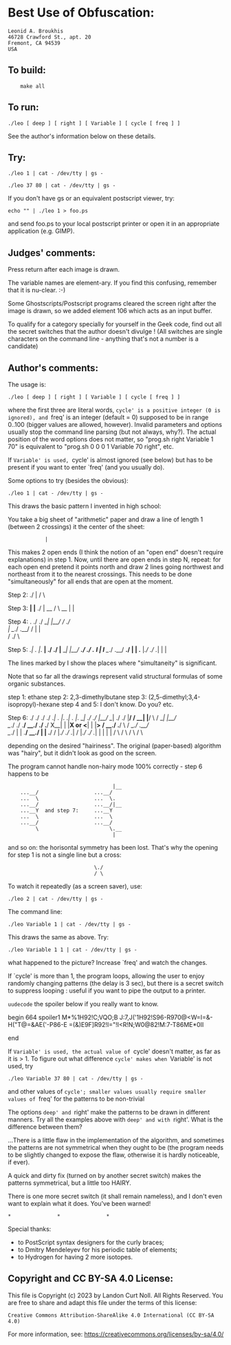 # Best Use of Obfuscation:

    Leonid A. Broukhis
    46728 Crawford St., apt. 20
    Fremont, CA 94539 
    USA

## To build:

        make all

## To run:


	./leo [ deep ] [ right ] [ Variable ] [ cycle [ freq ] ]

See the author's information below on these details.

## Try:

	./leo 1 | cat - /dev/tty | gs -

   	./leo 37 80 | cat - /dev/tty | gs -

If you don't have gs or an equivalent postscript viewer, try:

	echo "" | ./leo 1 > foo.ps

and send foo.ps to your local postscript printer or open it in an appropriate
application (e.g. GIMP).


## Judges' comments:

Press return after each image is drawn.

The variable names are element-ary.  If you find this confusing,
remember that it is nu-clear.  :-)

Some Ghostscripts/Postscript programs cleared the screen right after
the image is drawn, so we added element 106 which acts as an input
buffer.

To qualify for a category specially for yourself in  the Geek code, 
find out all the secret switches that the author doesn't divulge !
(All  switches are single characters on the command line - anything that's
 not a number is a candidate)


## Author's comments:

The usage is:

	./leo [ deep ] [ right ] [ Variable ] [ cycle [ freq ] ]

where the first three are literal words, `cycle' is a positive
integer (0 is ignored), and `freq' is an integer (default = 0)
supposed to be in range 0..100 (bigger values are allowed, however).
Invalid parameters and options usually stop the command line
parsing (but not always, why?). The actual position of the word
options does not matter, so "prog.sh right Variable 1 70"
is equivalent to "prog.sh 0 0 0 1 Variable 70 right", etc.

If `Variable' is used, `cycle' is almost ignored (see below) but has
to be present if you want to enter `freq' (and you usually do).

Some options to try (besides the obvious):

	./leo 1 | cat - /dev/tty | gs -

This draws the basic pattern I invented in high school:

You take a big sheet of "arithmetic" paper and draw a line
of length 1 (between 2 crossings) it the center of the sheet:

				|

This makes 2 open ends (I think the notion of an "open end" doesn't
require explanations) in step 1. Now, until there are open ends in step N,
repeat: for each open end pretend it points north and draw 2 lines going
northwest and northeast from it to the nearest crossings. This needs to be
done "simultaneously" for all ends that are open at the moment.


Step 2:
                               \./
                                |
                               / \

Step 3:
                            __|   |__
                               \./
                                |
                            __ / \ __
                              |   |


Step 4:
                                .
                             \./ \./
                           \__|   |__/
                           /   \./   \
                                |
                           \__./ \.__/
                           /  |   |  \
                             / \./ \


Step 5:
			  ._|   .   |_.
			__|  \./ \./  |__
			   \__|   |__/
			__./   \./   \.__
			__I     |     I__
			   \__./ \.__/
			__./  |   |  \.__
			  |_./ \./ \._|
			    |       |

The lines marked by I show the places where "simultaneity" is significant.

Note that so far all the drawings represent valid
structural formulas of some organic substances.

step 1: ethane
step 2: 2,3-dimethylbutane
step 3: (2,5-dimethyl;3,4-isopropyl)-hexane
step 4 and 5: I don't know. Do you?
etc.

Step 6:
               \./     \./                 \./     \./
              ._|   .   |_.               ._|   .   |_.
           \__|  \./ \./  |__/         \__|  \./ \./  |__/
           /   \__|   |__/   \         /   \__|   |__/   \
           \__./   \./   \.__/         \__./   \./   \.__/
           X__|     |     |__X   or    <__|     |     |__>
           /   \__./ \.__/   \         /   \__./ \.__/   \
           \__./  |   |  \.__/         \__./  |   |  \.__/
           /  |_./ \./ \._|            /  |_./ \./ \._|
                |       |                   |       |
               / \     / \                 / \     / \
    
depending on the desired "hairiness". The original (paper-based)
algorithm was "hairy", but it didn't look as good on the screen.
    
The program cannot handle non-hairy mode 100% correctly - step 6 happens
to be
    
                                      |__
        ...__/                  ...__/
        ...  \                  ...  \.
        ...__/                  ...__/|__
        ...__Y  and step 7:     ...__Y
        ...  \                  ...  \
        ...__/                  ...__/
             \                       \.__
                                      |
    
and so on: the horisontal symmetry has been lost. That's why
the opening for step 1 is not a single line but a cross:
    
                                \./
                                / \
    

To watch it repeatedly (as a screen saver), use:
    
	./leo 2 | cat - /dev/tty | gs -

The command line:

	./leo Variable 1 | cat - /dev/tty | gs -

This draws the same as above. Try:
    
	./leo Variable 1 1 | cat - /dev/tty | gs -

what happened to the picture? Increase `freq' and watch the changes.

If `cycle' is more than 1, the program loops, allowing the user to
enjoy randomly changing patterns (the delay is 3 sec),
but there is a secret switch to suppress looping : useful
if you want to pipe the output to a printer.

`uudecode` the spoiler below if you really want to know.

begin 664 spoiler1
M*%1H92!C;VQO;B J:7,J('1H92!S96-R970@<W=I=&-H("T@=&AE('-P86-E
=(&)E9F]R92!I="!I<R!N;W0@82!M:7-T86ME*0II
 
end

If `Variable' is used, the actual value of `cycle' doesn't matter,
as far as it is > 1. To figure out what difference
`cycle' makes when `Variable' is not used, try

	./leo Variable 37 80 | cat - /dev/tty | gs -

and other values of `cycle'; smaller values usually require
smaller values of `freq' for the patterns to be non-trivial

The options `deep' and `right' make the patterns to be drawn in different
manners. Try all the examples above with `deep' and with `right'.
What is the difference between them?

...There is a little flaw in the implementation of the algorithm,
and sometimes the patterns are not symmetrical when they ought to be
(the program needs to be slightly changed to expose the flaw,
otherwise it is hardly noticeable, if ever).

A quick and dirty fix (turned on by another secret switch)
makes the patterns symmetrical, but a little too HAIRY.


There is one more secret switch (it shall remain nameless), and I don't
even want to explain what it does. You've been warned!


	*               *               *

Special thanks:

- to PostScript syntax designers for the curly braces;
- to Dmitry Mendeleyev for his periodic table of elements;
- to Hydrogen for having 2 more isotopes.

## Copyright and CC BY-SA 4.0 License:

This file is Copyright (c) 2023 by Landon Curt Noll.  All Rights Reserved.
You are free to share and adapt this file under the terms of this license:

    Creative Commons Attribution-ShareAlike 4.0 International (CC BY-SA 4.0)

For more information, see: https://creativecommons.org/licenses/by-sa/4.0/
